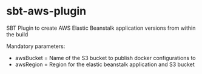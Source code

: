 # sbt-aws-plugin
SBT Plugin to create AWS Elastic Beanstalk application versions from within the build

Mandatory parameters:
  * awsBucket = Name of the S3 bucket to publish docker configurations to
  * awsRegion = Region for the elastic beanstalk application and S3 bucket
